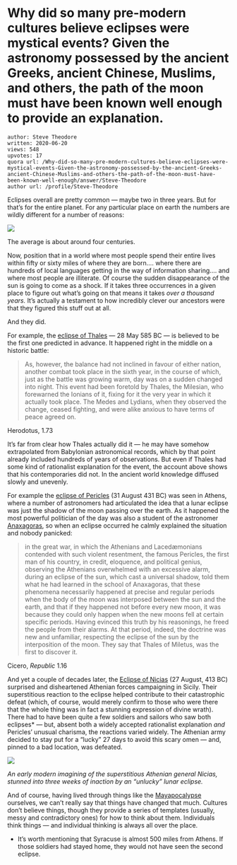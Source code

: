 # Why did so many pre-modern cultures believe eclipses were mystical events? Given the astronomy possessed by the ancient Greeks, ancient Chinese, Muslims, and others, the path of the moon must have been known well enough to provide an explanation.

	author: Steve Theodore
	written: 2020-06-20
	views: 548
	upvotes: 17
	quora url: /Why-did-so-many-pre-modern-cultures-believe-eclipses-were-mystical-events-Given-the-astronomy-possessed-by-the-ancient-Greeks-ancient-Chinese-Muslims-and-others-the-path-of-the-moon-must-have-been-known-well-enough/answer/Steve-Theodore
	author url: /profile/Steve-Theodore


Eclipses overall are pretty common — maybe two in three years. But for that’s for the entire planet. For any particular place on earth the numbers are wildly different for a number of reasons:

![](https://qph.fs.quoracdn.net/main-qimg-662fffba989b5e027d9169dc8d93bb74)

The average is about around four centuries.

Now, position that in a world where most people spend their entire lives within fifty or sixty miles of where they are born…. where there are hundreds of local languages getting in the way of information sharing…. and where most people are illiterate. Of course the sudden disappearance of the sun is going to come as a shock. If it takes three occurrences in a given place to figure out what’s going on that means it takes _over a thousand years._ It’s actually a testament to how incredibly clever our ancestors were that they figured this stuff out at all.

And they did.

For example, the [eclipse of Thales](https://en.wikipedia.org/wiki/Eclipse_of_Thales#:~:text=The%20eclipse%20of%20Thales%20was,Greek%20philosopher%20Thales%20of%20Miletus.&text=Many%20historians%20believe%20that%20the,of%2028%20May%20585%20BC) — 28 May 585 BC — is believed to be the first one predicted in advance. It happened right in the middle on a historic battle:

> As, however, the balance had not inclined in favour of either nation, another combat took place in the sixth year, in the course of which, just as the battle was growing warm, day was on a sudden changed into night. This event had been foretold by Thales, the Milesian, who forewarned the Ionians of it, fixing for it the very year in which it actually took place. The Medes and Lydians, when they observed the change, ceased fighting, and were alike anxious to have terms of peace agreed on.

Herodotus, 1.73

It’s far from clear how Thales actually did it — he may have somehow extrapolated from Babylonian astronomical records, which by that point already included hundreds of years of observations. But even if Thales had some kind of rationalist explanation for the event, the account above shows that his contemporaries did not. In the ancient world knowledge diffused slowly and unevenly.

For example the [eclipse of Pericles](https://cof.quantumfuturegroup.org/events/2652#:~:text=It%20seems%20quite%20likely%20that,431%20BC%20himself%20at%20Athens.&text=It%20is%20related%20that%20a,eclipse%2C%20thus%20dispelling%20the%20alarm.) (31 August 431 BC) was seen in Athens, where a number of astronomers had articulated the idea that a lunar eclipse was just the shadow of the moon passing over the earth. As it happened the most powerful politician of the day was also a student of the astronomer [Anaxagoras](https://en.wikipedia.org/wiki/Anaxagoras), so when an eclipse occurred he calmly explained the situation and nobody panicked:

> in the great war, in which the Athenians and Lacedæmonians contended with such violent resentment, the famous Pericles, the first man of his country, in credit, eloquence, and political genius, observing the Athenians overwhelmed with an excessive alarm, during an eclipse of the sun, which cast a universal shadow, told them what he had learned in the school of Anaxagoras, that these phenomena necessarily happened at precise and regular periods when the body of the moon was interposed between the sun and the earth, and that if they happened not before every new moon, it was because they could only happen when the new moons fell at certain specific periods. Having evinced this truth by his reasonings, he freed the people from their alarms. At that period, indeed, the doctrine was new and unfamiliar, respecting the eclipse of the sun by the interposition of the moon. They say that Thales of Miletus, was the first to discover it.

Cicero, _Republic_ 1.16

And yet a couple of decades later, the [Eclipse of Nicias](http://adsabs.harvard.edu/full/1995JRASC..89...11M) (27 August, 413 BC) surprised and disheartened Athenian forces campaigning in Sicily. Their superstitious reaction to the eclipse helped contribute to their catastrophic defeat (which, of course, would merely confirm to those who were there that the whole thing was in fact a stunning expression of divine wrath). There had to have been quite a few soldiers and sailors who saw both eclipses* — but, absent both a widely accepted rationalist explanation _and_ Pericles’ unusual charisma, the reactions varied widely. The Athenian army decided to stay put for a “lucky” 27 days to avoid this scary omen — and, pinned to a bad location, was defeated.

![](https://qph.fs.quoracdn.net/main-qimg-af35259fbd69c55fa94619c263ea8226)

_An early modern imagining of the superstitious Athenian general Nicias, stunned into three weeks of inaction by an “unlucky” lunar eclipse._ 

And of course, having lived through things like the [Mayapocalypse](https://boingboing.net/2012/12/11/donate-to-public-knowledge-av.html) ourselves, we can’t really say that things have changed that much. Cultures don’t believe things, though they provide a series of templates (usually, messy and contradictory ones) for how to think about them. Individuals think things — and individual thinking is always all over the place.



* It’s worth mentioning that Syracuse is almost 500 miles from Athens. If those soldiers had stayed home, they would not have seen the second eclipse.

